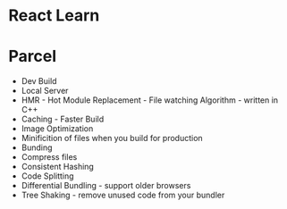 # React Learn

# Parcel
 - Dev Build
 - Local Server
 - HMR - Hot Module Replacement
            - File watching Algorithm - written in C++
 - Caching - Faster Build
 - Image Optimization
 - Minificition of files when you build for production
 - Bunding
 - Compress files
 - Consistent Hashing
 - Code Splitting
 - Differential Bundling - support older browsers
 - Tree Shaking - remove unused code from your bundler

